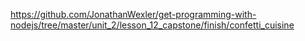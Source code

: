https://github.com/JonathanWexler/get-programming-with-nodejs/tree/master/unit_2/lesson_12_capstone/finish/confetti_cuisine
